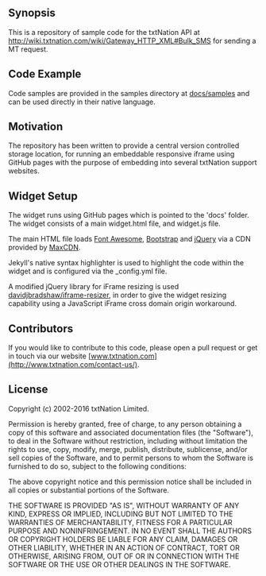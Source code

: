 ## Synopsis

This is a repository of sample code for the txtNation API at http://wiki.txtnation.com/wiki/Gateway_HTTP_XML#Bulk_SMS for sending a MT request. 

## Code Example

Code samples are provided in the samples directory at [docs/samples](docs/samples) and can be used directly in their native language.

## Motivation

The repository has been written to provide a central version controlled storage location, for running an embeddable responsive iframe using GitHub pages with the purpose of embedding into several txtNation support websites.

## Widget Setup

The widget runs using GitHub pages which is pointed to the 'docs' folder. The widget consists of a main widget.html file, and widget.js file. 

The main HTML file loads [Font Awesome](http://fontawesome.io/), [Bootstrap](http://getbootstrap.com/) and [jQuery](https://jquery.com/) via a CDN provided by [MaxCDN](https://www.maxcdn.com).

Jekyll's native syntax highlighter is used to highlight the code within the widget and is configured via the _config.yml file.

A modified jQuery library for iFrame resizing is used [davidjbradshaw/iframe-resizer](https://github.com/davidjbradshaw/iframe-resizer), in order to give the widget resizing capability using a JavaScript iFrame cross domain origin workaround. 

## Contributors

If you would like to contribute to this code, please open a pull request or get in touch via our website [www.txtnation.com](http://www.txtnation.com/contact-us/).

## License

Copyright (c) 2002-2016 txtNation Limited.

Permission is hereby granted, free of charge, to any person obtaining a copy of this software and associated documentation files (the "Software"), to deal in the Software without restriction, including without limitation the rights to use, copy, modify, merge, publish, distribute, sublicense, and/or sell copies of the Software, and to permit persons to whom the Software is furnished to do so, subject to the following conditions:

The above copyright notice and this permission notice shall be included in all copies or substantial portions of the Software.

THE SOFTWARE IS PROVIDED "AS IS", WITHOUT WARRANTY OF ANY KIND, EXPRESS OR IMPLIED, INCLUDING BUT NOT LIMITED TO THE WARRANTIES OF MERCHANTABILITY, FITNESS FOR A PARTICULAR PURPOSE AND NONINFRINGEMENT. IN NO EVENT SHALL THE AUTHORS OR COPYRIGHT HOLDERS BE LIABLE FOR ANY CLAIM, DAMAGES OR OTHER LIABILITY, WHETHER IN AN ACTION OF CONTRACT, TORT OR OTHERWISE, ARISING FROM, OUT OF OR IN CONNECTION WITH THE SOFTWARE OR THE USE OR OTHER DEALINGS IN THE SOFTWARE.